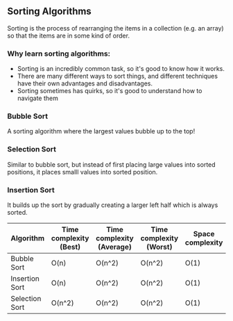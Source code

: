 ## Sorting Algorithms

Sorting is the process of rearranging the items in a collection (e.g. an array) so that the items are in some kind of order. 

### Why learn sorting algorithms:  
* Sorting is an incredibly common task, so it's good to know how it works.
* There are many different ways to sort things, and different techniques have their own advantages and disadvantages.
* Sorting sometimes has quirks, so it's good to understand how to navigate them 

### Bubble Sort
A sorting algorithm where the largest values bubble up to the top!


### Selection Sort
Similar to bubble sort, but instead of first placing large values into sorted positions, it places smalll values into sorted position.


### Insertion Sort
It builds up the sort by gradually creating a larger left half which is always sorted.


| Algorithm | Time complexity (Best) | Time complexity (Average) | Time complexity (Worst) | Space complexity |
|-----------|------------------------|---------------------------|-------------------------|------------------|
| Bubble Sort | O(n)                 | O(n^2)                    | O(n^2)                  | O(1)           |   
| Insertion Sort | O(n)                 | O(n^2)                    | O(n^2)                  | O(1)           |   
| Selection Sort | O(n^2)                 | O(n^2)                    | O(n^2)                  | O(1)           |   